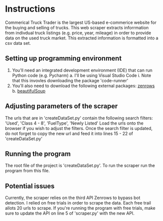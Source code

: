 # Instructions 

Commerical Truck Trader is the largest US-based e-commerice website for the buying and selling of trucks. This web scraper extracts inforrmation from indivdual truck listings (e.g. price, year, mileage) in order to provide data on the used truck market. This extracted information is formatted into a csv data set. 

## Setting up programming environment

1. You'll need an integrated development environment (IDE) that can run Python code (e.g. Pycharm)
  a. I'll be using Visual Studio Code
    i. Note that this invovles downloading the package 'code-runner'
2. You'll also need to download the following external packages: [zenrows](https://pypi.org/project/zenrows/)
  b. [beautifulSoup](https://pypi.org/project/beautifulsoup4/)


## Adjusting parameters of the scraper

The urls that are in 'createDataSet.py' contain the following search filters: 'Used', 'Class 4 - 8', 'FuelType', 'Newly Listed'
Load the urls onto the browser if you wish to adjust the filters. Once the search filter is updated, do not forget to copy the 
new url and feed it into lines 15 - 22 of 'createDataSet.py'


## Running the program

The root file of the project is 'createDataSet.py'. To run the scraper run the program from this file. 

## Potential issues

Currently, the scraper relies on the third API Zenrows to bypass bot detection. I relied on free trials in order to 
scrape the data. Each free trail allots 20 urls to scrape. If you're running the program with free trials, make sure 
to update the API on line 5 of 'scraper.py' with the new API. 
